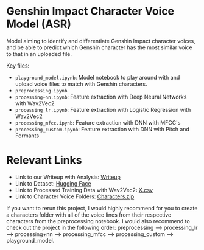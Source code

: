 # Genshin Impact Character Voice Model (ASR)
Model aiming to identify and differentiate Genshin Impact character voices, and be able to predict which Genshin character has the most similar voice to that in an uploaded file.

Key files:
- `playground_model.ipynb`: Model notebook to play around with and upload voice files to match with Genshin characters.
- `preprocessing.ipynb`
- `processing+nn.ipynb`: Feature extraction with Deep Neural Networks with Wav2Vec2
- `processing_lr.ipynb`: Feature extraction with Logistic Regression with Wav2Vec2
- `processing_mfcc.ipynb`: Feature extraction with DNN with MFCC's 
- `processing_custom.ipynb`: Feature extraction with DNN with Pitch and Formants

# Relevant Links
* Link to our Writeup with Analysis: [Writeup](https://docs.google.com/document/d/19XYDPb9C1DT37lbCai3oY-FLsgp2-MdCoqMrnzVDofI/edit?usp=sharing)
* Link to Dataset: [Hugging Face](https://huggingface.co/datasets/simon3000/genshin-voice)
* Link to Processed Training Data with Wav2Vec2: [X.csv](https://drive.google.com/file/d/1aMqL2mr9FmrDFtpVe6CoIwlpG33ZJ-XN/view?usp=sharing)
* Link to Character Voice Folders: [Characters.zip](https://drive.google.com/file/d/1q3AdK38yMUIf4CRcbGazdCUVDl8n2RNB/view)

If you want to rerun this project, I would highly recommend for you to create a characters folder with all of the voice lines from their respective characters from the preprocessing notebook. I would also recommend to check out the project in the following order: preprocessing --> processing_lr --> processing+nn --> processing_mfcc --> processing_custom --> playground_model. 
